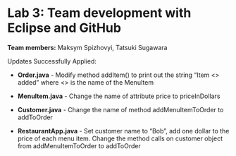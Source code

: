 # Lab 3: Team development with Eclipse and GitHub

**Team members:** Maksym Spizhovyi, Tatsuki Sugawara

Updates Successfully Applied:

- **Order.java** - Modify method addItem() to print out the string “Item <<item name>> added” where <<item name>> is the name of the MenuItem
- **MenuItem.java** - Change the name of attribute price to priceInDollars

- **Customer.java** - Change the name of method addMenuItemToOrder to addToOrder

- **RestaurantApp.java** - Set customer name to “Bob”, add one dollar to the price of each menu item. Change the
method calls on customer object from addMenuItemToOrder to addToOrder